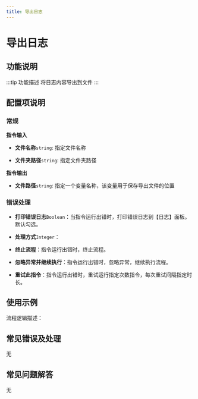 ```yaml
---
title: 导出日志
---
```


# 导出日志

## 功能说明

:::tip 功能描述
将日志内容导出到文件
:::

## 配置项说明

### 常规

**指令输入**

- **文件名称**`string`: 指定文件名称

- **文件夹路径**`string`: 指定文件夹路径


**指令输出**

- **文件路径**`string`: 指定一个变量名称，该变量用于保存导出文件的位置

### 错误处理

- **打印错误日志**`Boolean`：当指令运行出错时，打印错误日志到【日志】面板。默认勾选。

- **处理方式**`Integer`：

 - **终止流程**：指令运行出错时，终止流程。

 - **忽略异常并继续执行**：指令运行出错时，忽略异常，继续执行流程。

 - **重试此指令**：指令运行出错时，重试运行指定次数指令，每次重试间隔指定时长。

## 使用示例

流程逻辑描述：

## 常见错误及处理

无

## 常见问题解答

无

